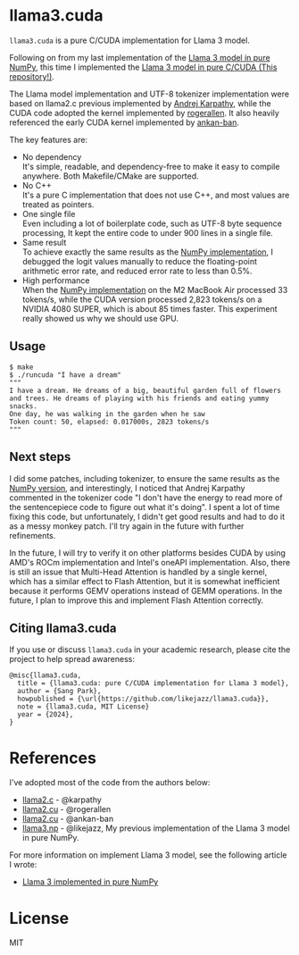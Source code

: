 # llama3.cuda

`llama3.cuda` is a pure C/CUDA implementation for Llama 3 model.

Following on from my last implementation of the [Llama 3 model in pure NumPy](https://github.com/likejazz/llama3.np), this time I implemented the [Llama 3 model in pure C/CUDA (This repository!)](https://github.com/likejazz/llama3.cuda).

The Llama model implementation and UTF-8 tokenizer implementation were based on llama2.c previous implemented by [Andrej Karpathy](https://github.com/karpathy/llama2.c), while the CUDA code adopted the kernel implemented by [rogerallen](https://github.com/rogerallen/llama2.cu). It also heavily referenced the early CUDA kernel implemented by [ankan-ban](https://github.com/ankan-ban/llama2.cu).

The key features are:
- No dependency  
It's simple, readable, and dependency-free to make it easy to compile anywhere. Both Makefile/CMake are supported.
- No C++  
It's a pure C implementation that does not use C++, and most values are treated as pointers.
- One single file  
Even including a lot of boilerplate code, such as UTF-8 byte sequence processing, It kept the entire code to under 900 lines in a single file.
- Same result  
To achieve exactly the same results as the [NumPy implementation](https://github.com/likejazz/llama3.np), I debugged the logit values manually to reduce the floating-point arithmetic error rate, and reduced error rate to less than 0.5%.
- High performance  
When the [NumPy implementation](https://github.com/likejazz/llama3.np) on the M2 MacBook Air processed 33 tokens/s, while the CUDA version processed 2,823 tokens/s on a NVIDIA 4080 SUPER, which is about 85 times faster. This experiment really showed us why we should use GPU.

## Usage

```shell
$ make
$ ./runcuda "I have a dream"
"""
I have a dream. He dreams of a big, beautiful garden full of flowers and trees. He dreams of playing with his friends and eating yummy snacks.
One day, he was walking in the garden when he saw
Token count: 50, elapsed: 0.017000s, 2823 tokens/s
"""
```

## Next steps

I did some patches, including tokenizer, to ensure the same results as the [NumPy version](https://github.com/likejazz/llama3.np), and interestingly, I noticed that Andrej Karpathy commented in the tokenizer code "I don't have the energy to read more of the sentencepiece code to figure out what it's doing". I spent a lot of time fixing this code, but unfortunately, I didn't get good results and had to do it as a messy monkey patch. I'll try again in the future with further refinements.

In the future, I will try to verify it on other platforms besides CUDA by using AMD's ROCm implementation and Intel's oneAPI implementation. Also, there is still an issue that Multi-Head Attention is handled by a single kernel, which has a similar effect to Flash Attention, but it is somewhat inefficient because it performs GEMV operations instead of GEMM operations. In the future, I plan to improve this and implement Flash Attention correctly.

## Citing llama3.cuda

If you use or discuss `llama3.cuda` in your academic research, please cite the project to help spread awareness:

```
@misc{llama3.cuda,
  title = {llama3.cuda: pure C/CUDA implementation for Llama 3 model},
  author = {Sang Park}, 
  howpublished = {\url{https://github.com/likejazz/llama3.cuda}},
  note = {llama3.cuda, MIT License}
  year = {2024},
}
```

# References
I've adopted most of the code from the authors below:
- [llama2.c](https://github.com/karpathy/llama2.c) - @karpathy
- [llama2.cu](https://github.com/rogerallen/llama2.cu) - @rogerallen
- [llama2.cu](https://github.com/ankan-ban/llama2.cu) - @ankan-ban
- [llama3.np](https://github.com/likejazz/llama3.np) - @likejazz,
My previous implementation of the Llama 3 model in pure NumPy.

For more information on implement Llama 3 model, see the following article I wrote:
- [Llama 3 implemented in pure NumPy](https://docs.likejazz.com/llama3.np/)

# License
MIT
